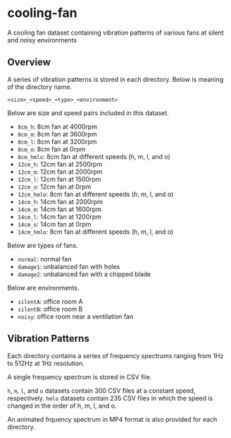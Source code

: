 # cooling-fan
A cooling fan dataset containing vibration patterns of various fans at silent and noisy environments
## Overview
A series of vibration patterns is stored in each directory. Below is meaning of the directory name.
~~~
<size>_<speed>_<type>_<environment>
~~~
Below are size and speed pairs included in this dataset.
- `8cm_h`: 8cm fan at 4000rpm
- `8cm_m`: 8cm fan at 3600rpm
- `8cm_l`: 8cm fan at 3200rpm
- `8cm_o`: 8cm fan at 0rpm
- `8cm_hmlo`: 8cm fan at different speeds (h, m, l, and o)
- `12cm_h`: 12cm fan at 2500rpm
- `12cm_m`: 12cm fan at 2000rpm
- `12cm_l`: 12cm fan at 1500rpm
- `12cm_o`: 12cm fan at 0rpm
- `12cm_hmlo`: 8cm fan at different speeds (h, m, l, and o)
- `14cm_h`: 14cm fan at 2000rpm
- `14cm_m`: 14cm fan at 1600rpm
- `14cm_l`: 14cm fan at 1200rpm
- `14cm_o`: 14cm fan at 0rpm
- `14cm_hmlo`: 8cm fan at different speeds (h, m, l, and o)

Below are types of fans.
- `normal`: normal fan
- `damage1`: unbalanced fan with holes
- `damage2`: unbalanced fan with a chipped blade

Below are environments.
- `silentA`: office room A
- `silentB`: office room B
- `noisy`: office room near a ventilation fan

## Vibration Patterns
Each directory contains a series of frequency spectrums ranging from 1Hz to 512Hz at 1Hz resolution.

A single frequency spectrum is stored in CSV file. 

`h`, `m`, `l`, and `o` datasets contain 300 CSV files at a constant speed, respectively. `hmlo` datasets contain 235 CSV files in which the speed is changed in the order of h, m, l, and o.

An animated frquency spectrum in MP4 format is also provided for each directory.

